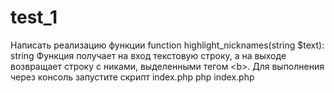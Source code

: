 # test_1
Написать реализацию функции function highlight_nicknames(string $text): string Функция получает на вход текстовую строку, а на выходе возвращает строку с никами, выделенными тегом &lt;b>.
Для выполнения через консоль запустите скрипт index.php
php index.php
